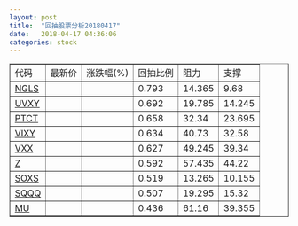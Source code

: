 ```yaml
---
layout: post
title:  "回抽股票分析20180417"
date:   2018-04-17 04:36:06
categories: stock
---
```

<script type="text/javascript">
var stockList = []
stockList.push('gb_ngls');
stockList.push('gb_uvxy');
stockList.push('gb_ptct');
stockList.push('gb_vixy');
stockList.push('gb_vxx');
stockList.push('gb_z');
stockList.push('gb_soxs');
stockList.push('gb_sqqq');
stockList.push('gb_mu');
</script>
<table border="1">
 <tr>
 <td>代码</td>
 <td>最新价</td>
 <td>涨跌幅(%)</td>
 <td>回抽比例</td>
 <td>阻力</td>
 <td>支撑</td>
</tr>
  <tr id="ngls">
  <td><a href="http://stock.finance.sina.com.cn/usstock/quotes/NGLS.html" target="_blank">NGLS</a></td><td></td><td></td><td>0.793</td><td>14.365</td><td>9.68</td></tr>
  <tr id="uvxy">
  <td><a href="http://stock.finance.sina.com.cn/usstock/quotes/UVXY.html" target="_blank">UVXY</a></td><td></td><td></td><td>0.692</td><td>19.785</td><td>14.245</td></tr>
  <tr id="ptct">
  <td><a href="http://stock.finance.sina.com.cn/usstock/quotes/PTCT.html" target="_blank">PTCT</a></td><td></td><td></td><td>0.658</td><td>32.34</td><td>23.695</td></tr>
  <tr id="vixy">
  <td><a href="http://stock.finance.sina.com.cn/usstock/quotes/VIXY.html" target="_blank">VIXY</a></td><td></td><td></td><td>0.634</td><td>40.73</td><td>32.58</td></tr>
  <tr id="vxx">
  <td><a href="http://stock.finance.sina.com.cn/usstock/quotes/VXX.html" target="_blank">VXX</a></td><td></td><td></td><td>0.627</td><td>49.245</td><td>39.34</td></tr>
  <tr id="z">
  <td><a href="http://stock.finance.sina.com.cn/usstock/quotes/Z.html" target="_blank">Z</a></td><td></td><td></td><td>0.592</td><td>57.435</td><td>44.22</td></tr>
  <tr id="soxs">
  <td><a href="http://stock.finance.sina.com.cn/usstock/quotes/SOXS.html" target="_blank">SOXS</a></td><td></td><td></td><td>0.519</td><td>13.265</td><td>10.155</td></tr>
  <tr id="sqqq">
  <td><a href="http://stock.finance.sina.com.cn/usstock/quotes/SQQQ.html" target="_blank">SQQQ</a></td><td></td><td></td><td>0.507</td><td>19.295</td><td>15.32</td></tr>
  <tr id="mu">
  <td><a href="http://stock.finance.sina.com.cn/usstock/quotes/MU.html" target="_blank">MU</a></td><td></td><td></td><td>0.436</td><td>61.16</td><td>39.355</td></tr>
</table>
